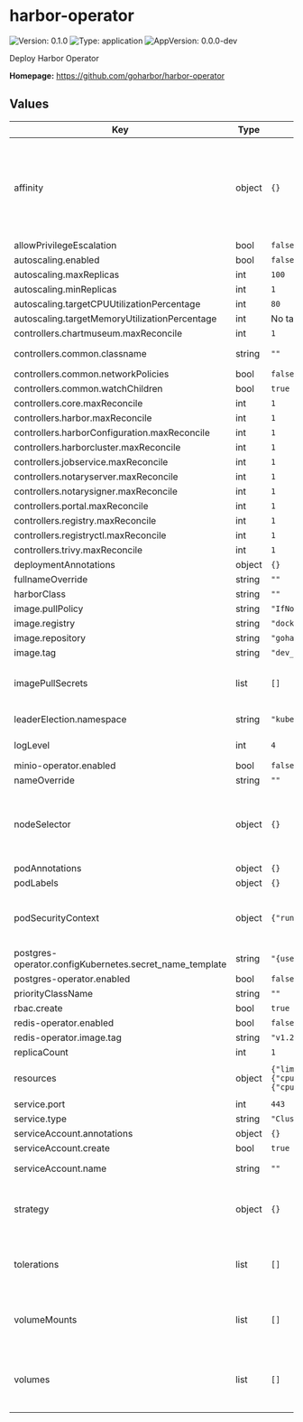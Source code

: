# harbor-operator

![Version: 0.1.0](https://img.shields.io/badge/Version-0.1.0-informational?style=flat-square) ![Type: application](https://img.shields.io/badge/Type-application-informational?style=flat-square) ![AppVersion: 0.0.0-dev](https://img.shields.io/badge/AppVersion-0.0.0--dev-informational?style=flat-square)

Deploy Harbor Operator

**Homepage:** <https://github.com/goharbor/harbor-operator>

## Values

| Key | Type | Default | Description |
|-----|------|---------|-------------|
| affinity | object | `{}` | Expects input structure as per specification <https://kubernetes.io/docs/reference/generated/kubernetes-api/v1.18/#affinity-v1-core> For example: `{   "nodeAffinity": {     "requiredDuringSchedulingIgnoredDuringExecution": {       "nodeSelectorTerms": [         {           "matchExpressions": [             {               "key": "foo.bar.com/role",               "operator": "In",               "values": [                 "master"               ]             }           ]         }       ]     }   } }` |
| allowPrivilegeEscalation | bool | `false` | Allow privilege escalation for the controller Pods |
| autoscaling.enabled | bool | `false` | Whether to enabled [Horizontal Pod Autoscaling](https://kubernetes.io/docs/tasks/run-application/horizontal-pod-autoscale/) |
| autoscaling.maxReplicas | int | `100` | Maximum conroller replicas |
| autoscaling.minReplicas | int | `1` | Minimum conroller replicas |
| autoscaling.targetCPUUtilizationPercentage | int | `80` | CPU usage target for autoscaling |
| autoscaling.targetMemoryUtilizationPercentage | int | No target | Memory usage target for autoscaling |
| controllers.chartmuseum.maxReconcile | int | `1` | Max parallel reconciliation for ChartMuseum controller |
| controllers.common.classname | string | `""` | Harbor class handled by the operator. An empty class means watch all resources |
| controllers.common.networkPolicies | bool | `false` | Whether the operator should manage network policies |
| controllers.common.watchChildren | bool | `true` | Whether the operator should watch children |
| controllers.core.maxReconcile | int | `1` | Max parallel reconciliation for Core controller |
| controllers.harbor.maxReconcile | int | `1` | Max parallel reconciliation for Harbor controller |
| controllers.harborConfiguration.maxReconcile | int | `1` | Max parallel reconciliation for HarborConfiguration controller |
| controllers.harborcluster.maxReconcile | int | `1` | Max parallel reconciliation for HarborCluster controller |
| controllers.jobservice.maxReconcile | int | `1` | Max parallel reconciliation for JobService controller |
| controllers.notaryserver.maxReconcile | int | `1` | Max parallel reconciliation for NotaryServer controller |
| controllers.notarysigner.maxReconcile | int | `1` | Max parallel reconciliation for NotarySigner controller |
| controllers.portal.maxReconcile | int | `1` | Max parallel reconciliation for Portal controller |
| controllers.registry.maxReconcile | int | `1` | Max parallel reconciliation for Registry controller |
| controllers.registryctl.maxReconcile | int | `1` | Max parallel reconciliation for RegistryCtl controller |
| controllers.trivy.maxReconcile | int | `1` | Max parallel reconciliation for Trivy controller |
| deploymentAnnotations | object | `{}` | Additional annotations to add to the controller Deployment |
| fullnameOverride | string | `""` |  |
| harborClass | string | `""` | Class name of the Harbor operator |
| image.pullPolicy | string | `"IfNotPresent"` | The image pull policy for the controller. |
| image.registry | string | `"docker.io"` | The image registry whose default is docker.io. |
| image.repository | string | `"goharbor/harbor-operator"` | The image repository whose default is the chart appVersion. |
| image.tag | string | `"dev_master"` | The image tag whose default is the chart appVersion. |
| imagePullSecrets | list | `[]` | Reference to one or more secrets to be used when pulling images <https://kubernetes.io/docs/tasks/configure-pod-container/pull-image-private-registry/> For example: `[   {"name":"image-pull-secret"} ]` |
| leaderElection.namespace | string | `"kube-system"` | The namespace used to store the ConfigMap for leader election |
| logLevel | int | `4` | Set the verbosity of controller. Range of 0 - 6 with 6 being the most verbose. Info level is 4. |
| minio-operator.enabled | bool | `false` | Whether to enabled [MinIO Operator](https://github.com/minio/operator) |
| nameOverride | string | `""` |  |
| nodeSelector | object | `{}` | Expects input structure as per specification <https://kubernetes.io/docs/reference/generated/kubernetes-api/v1.18/#nodeselector-v1-core> For example: `[   {     "matchExpressions": [       {         "key": "kubernetes.io/e2e-az-name",         "operator": "In",         "values": [           "e2e-az1",           "e2e-az2"         ]       }     ]   } ]` |
| podAnnotations | object | `{}` | Additional annotations to add to the controller Pods |
| podLabels | object | `{}` | Additional labels to add to the controller Pods |
| podSecurityContext | object | `{"runAsNonRoot":true,"runAsUser":65532}` | Expects input structure as per specification <https://kubernetes.io/docs/reference/generated/kubernetes-api/v1.18/#podsecuritycontext-v1-core> For example: `{   "fsGroup": 2000,   "runAsUser": 1000,   "runAsNonRoot": true }` |
| postgres-operator.configKubernetes.secret_name_template | string | `"{username}.{cluster}.credentials"` |  |
| postgres-operator.enabled | bool | `false` | Whether to enabled [Postgres operator](https://github.com/zalando/postgres-operator) |
| priorityClassName | string | `""` | priority class to be used for the harbor-operator pods |
| rbac.create | bool | `true` | Whether to install Role Based Access Control |
| redis-operator.enabled | bool | `false` | Whether to enabled [Redis Operator](https://github.com/spotahome/redis-operator) |
| redis-operator.image.tag | string | `"v1.2.0"` |  |
| replicaCount | int | `1` | Number of replicas for the controller |
| resources | object | `{"limits":{"cpu":"500m","memory":"300Mi"},"requests":{"cpu":"300m","memory":"200Mi"}}` | Expects input structure as per specification <https://kubernetes.io/docs/reference/generated/kubernetes-api/v1.18/#resourcerequirements-v1-core> |
| service.port | int | `443` | Expose port for WebHook controller |
| service.type | string | `"ClusterIP"` | Service type to use |
| serviceAccount.annotations | object | `{}` | Annotations to add to the service account |
| serviceAccount.create | bool | `true` | Specifies whether a service account should be created |
| serviceAccount.name | string | `""` | The name of the service account to use. If not set and create is true, a name is generated using the fullname template |
| strategy | object | `{}` | Expects input structure as per specification <https://kubernetes.io/docs/reference/generated/kubernetes-api/v1.18/#deploymentstrategy-v1-apps> For example: `{   "type": "RollingUpdate",   "rollingUpdate": {     "maxSurge": 0,     "maxUnavailable": 1   } }` |
| tolerations | list | `[]` | Expects input structure as per specification <https://kubernetes.io/docs/reference/generated/kubernetes-api/v1.18/#toleration-v1-core> For example: `[   {     "key": "foo.bar.com/role",     "operator": "Equal",     "value": "master",     "effect": "NoSchedule"   } ]` |
| volumeMounts | list | `[]` | Expects input structure as per specification <https://kubernetes.io/docs/reference/generated/kubernetes-api/v1.18/#volumemount-v1-core> For example: `[   {     "mountPath": "/test-ebs",     "name": "test-volume"   } ]` |
| volumes | list | `[]` | Expects input structure as per specification <https://kubernetes.io/docs/reference/generated/kubernetes-api/v1.18/#volume-v1-core> For example: `[   {     "name": "test-volume",     "awsElasticBlockStore": {       "volumeID": "<volume-id>",       "fsType": "ext4"     }   } ]` |
